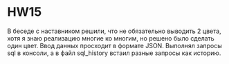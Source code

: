 # HW15
В беседе с наставником решили, что не обязательно выводить 2 цвета, хотя я знаю реализацию многие ко многим, но решено было сделать один цвет.
Ввод данных просходит в формате JSON.
Выполнял запросы sql в консоли, а в файл sql_history встаил разные запросы как историю. 
